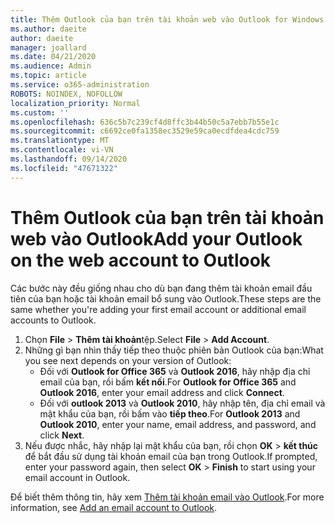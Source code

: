 ```yaml
---
title: Thêm Outlook của bạn trên tài khoản web vào Outlook for Windows
ms.author: daeite
author: daeite
manager: joallard
ms.date: 04/21/2020
ms.audience: Admin
ms.topic: article
ms.service: o365-administration
ROBOTS: NOINDEX, NOFOLLOW
localization_priority: Normal
ms.custom: ''
ms.openlocfilehash: 636c5b7c239cf4d8ffc3b44b50c5a7ebb7b55e1c
ms.sourcegitcommit: c6692ce0fa1358ec3529e59ca0ecdfdea4cdc759
ms.translationtype: MT
ms.contentlocale: vi-VN
ms.lasthandoff: 09/14/2020
ms.locfileid: "47671322"
---
```

# <a name="add-your-outlook-on-the-web-account-to-outlook"></a><span data-ttu-id="454ae-102">Thêm Outlook của bạn trên tài khoản web vào Outlook</span><span class="sxs-lookup"><span data-stu-id="454ae-102">Add your Outlook on the web account to Outlook</span></span>

<span data-ttu-id="454ae-103">Các bước này đều giống nhau cho dù bạn đang thêm tài khoản email đầu tiên của bạn hoặc tài khoản email bổ sung vào Outlook.</span><span class="sxs-lookup"><span data-stu-id="454ae-103">These steps are the same whether you're adding your first email account or additional email accounts to Outlook.</span></span>

1. <span data-ttu-id="454ae-104">Chọn **File**  >  **Thêm tài khoản**tệp.</span><span class="sxs-lookup"><span data-stu-id="454ae-104">Select **File** > **Add Account**.</span></span>
1. <span data-ttu-id="454ae-105">Những gì bạn nhìn thấy tiếp theo thuộc phiên bản Outlook của bạn:</span><span class="sxs-lookup"><span data-stu-id="454ae-105">What you see next depends on your version of Outlook:</span></span>
    - <span data-ttu-id="454ae-106">Đối với **Outlook for Office 365** và **Outlook 2016**, hãy nhập địa chỉ email của bạn, rồi bấm **kết nối**.</span><span class="sxs-lookup"><span data-stu-id="454ae-106">For **Outlook for Office 365** and **Outlook 2016**, enter your email address and click **Connect**.</span></span>
    - <span data-ttu-id="454ae-107">Đối với **outlook 2013** và **Outlook 2010**, hãy nhập tên, địa chỉ email và mật khẩu của bạn, rồi bấm vào **tiếp theo**.</span><span class="sxs-lookup"><span data-stu-id="454ae-107">For **Outlook 2013** and **Outlook 2010**, enter your name, email address, and password, and click **Next**.</span></span>
1. <span data-ttu-id="454ae-108">Nếu được nhắc, hãy nhập lại mật khẩu của bạn, rồi chọn **OK**  >  **kết thúc** để bắt đầu sử dụng tài khoản email của bạn trong Outlook.</span><span class="sxs-lookup"><span data-stu-id="454ae-108">If prompted, enter your password again, then select **OK** > **Finish** to start using your email account in Outlook.</span></span>

<span data-ttu-id="454ae-109">Để biết thêm thông tin, hãy xem [Thêm tài khoản email vào Outlook](https://support.office.com/article/6e27792a-9267-4aa4-8bb6-c84ef146101b).</span><span class="sxs-lookup"><span data-stu-id="454ae-109">For more information, see [Add an email account to Outlook](https://support.office.com/article/6e27792a-9267-4aa4-8bb6-c84ef146101b).</span></span>